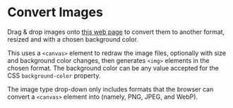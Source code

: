 # Convert Images
Drag &amp; drop images onto [this web page](https://wizard04wsu.github.io/convert-images/converter.htm) to convert them to another format, resized and with a chosen background color.

This uses a `<canvas>` element to redraw the image files, optionally with size and background color changes, then generates `<img>` elements in the chosen format. The background color can be any value accepted for the CSS `background-color` property.

The image type drop-down only includes formats that the browser can convert a `<canvas>` element into (namely, PNG, JPEG, and WebP).
